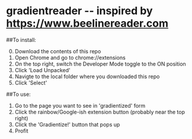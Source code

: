 # gradientreader -- inspired by https://www.beelinereader.com

##To install:

0. Download the contents of this repo
1. Open Chrome and go to chrome://extensions
2. On the top right, switch the Developer Mode toggle to the ON position
3. Click 'Load Unpacked'
4. Navigte to the local folder where you downloaded this repo
5. Click 'Select'

##To use:

1. Go to the page you want to see in 'gradientized' form
2. Click the rainbow/Google-ish extension button (probably near the top right)
3. Click the 'Gradientize!' button that pops up
4. Profit